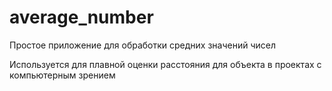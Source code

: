 # average_number

Простое приложение для обработки средних значений чисел

Используется для плавной оценки расстояния для объекта в проектах с компьютерным зрением

